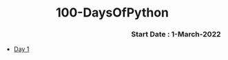 <h1 align="center">100-DaysOfPython</h1>
<h3 align="right">Start Date : 1-March-2022</h3>

<ul>
  <li> <a href="https://github.com/thesurojit-das/100-DaysOfPython/blob/main/Day%201.py">Day 1</a></li>
</ul>
